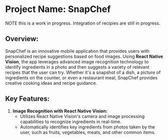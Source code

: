 # Project Name: SnapChef

NOTE this is a work in progress. Integration of recipies are still in progress.

## Overview:
SnapChef is an innovative mobile application that provides users with personalized recipe suggestions based on food images. Using **React Native Vision**, the app leverages advanced image recognition technology to identify ingredients in a photo and then suggests a variety of relevant recipes that the user can try. Whether it's a snapshot of a dish, a picture of ingredients on the counter, or even a restaurant meal, SnapChef provides creative cooking ideas and recipe guidance.

## Key Features:

1. **Image Recognition with React Native Vision:**
   - Utilizes React Native Vision's camera and image processing capabilities to recognize ingredients in real-time.
   - Automatically identifies key ingredients from photos taken by the user, such as fruits, vegetables, meats, and other common items.
  
